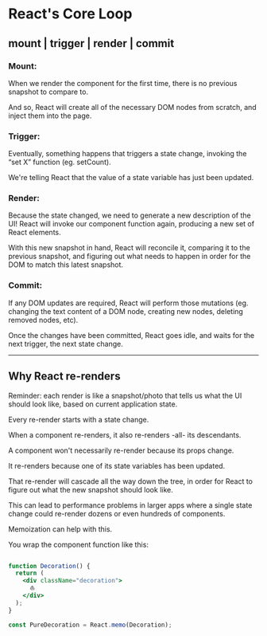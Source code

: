 # React's Core Loop

## mount | trigger | render | commit

### Mount: 

When we render the component for the first time, there is no previous snapshot to compare to. 

And so, React will create all of the necessary DOM nodes from scratch, and inject them into the page.

### Trigger:

Eventually, something happens that triggers a state change, invoking the “set X” function (eg. setCount). 

We're telling React that the value of a state variable has just been updated.

### Render:

Because the state changed, we need to generate a new description of the UI! React will invoke our component function again, producing a new set of React elements.

With this new snapshot in hand, React will reconcile it, comparing it to the previous snapshot, and figuring out what needs to happen in order for the DOM to match this latest snapshot.

### Commit:

If any DOM updates are required, React will perform those mutations (eg. changing the text content of a DOM node, creating new nodes, deleting removed nodes, etc).

Once the changes have been committed, React goes idle, and waits for the next trigger, the next state change.

----------------

## Why React re-renders

Reminder: each render is like a snapshot/photo that tells us what the UI should look like, based on current 
application state.

Every re-render starts with a state change.

When a component re-renders, it also re-renders -all- its descendants.

A component won't necessarily re-render because its props change.  

It re-renders because one of its state variables has been updated.

That re-render will cascade all the way down the tree, in order for React to figure out what the new snapshot 
should look like.

This can lead to performance problems in larger apps where a single state change could re-render dozens or even 
hundreds of components.

Memoization can help with this.

You wrap the component function like this:

```jsx

function Decoration() {
  return (
    <div className="decoration">
      ⛵️
    </div>
  );
}

const PureDecoration = React.memo(Decoration);
```

